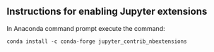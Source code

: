 
## Instructions for enabling Jupyter extensions

In Anaconda command prompt execute the command:

`conda install -c conda-forge jupyter_contrib_nbextensions`